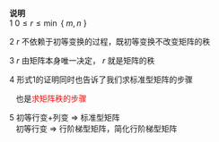 **说明**    
1  $0\leq r\leq\min$ { $m,n$ }    
    
2  $r$ 不依赖于初等变换的过程，既初等变换不改变矩阵的秩    
    
3  $r$ 由矩阵本身唯一决定， $r$ 就是矩阵的秩    
    
4 形式1的证明同时也告诉了我们求标准型矩阵的步骤    
    
  $\enspace$ 也是<font color=red>求矩阵秩的步骤</font>    
    
5 初等行变+列变 $\Rightarrow$ 标准型矩阵    
 $\enspace$ 初等行变 $\Rightarrow$ 行阶梯型矩阵，简化行阶梯型矩阵    
